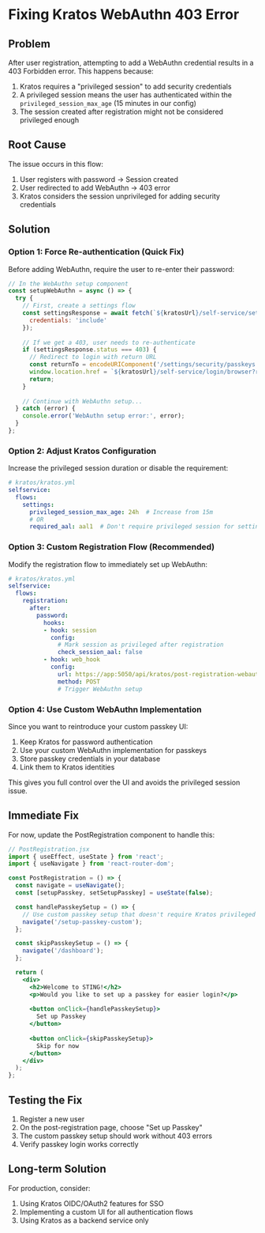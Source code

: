 # Fixing Kratos WebAuthn 403 Error

## Problem
After user registration, attempting to add a WebAuthn credential results in a 403 Forbidden error. This happens because:

1. Kratos requires a "privileged session" to add security credentials
2. A privileged session means the user has authenticated within the `privileged_session_max_age` (15 minutes in our config)
3. The session created after registration might not be considered privileged enough

## Root Cause
The issue occurs in this flow:
1. User registers with password → Session created
2. User redirected to add WebAuthn → 403 error
3. Kratos considers the session unprivileged for adding security credentials

## Solution

### Option 1: Force Re-authentication (Quick Fix)
Before adding WebAuthn, require the user to re-enter their password:

```javascript
// In the WebAuthn setup component
const setupWebAuthn = async () => {
  try {
    // First, create a settings flow
    const settingsResponse = await fetch(`${kratosUrl}/self-service/settings/browser`, {
      credentials: 'include'
    });
    
    // If we get a 403, user needs to re-authenticate
    if (settingsResponse.status === 403) {
      // Redirect to login with return URL
      const returnTo = encodeURIComponent('/settings/security/passkeys');
      window.location.href = `${kratosUrl}/self-service/login/browser?return_to=${returnTo}`;
      return;
    }
    
    // Continue with WebAuthn setup...
  } catch (error) {
    console.error('WebAuthn setup error:', error);
  }
};
```

### Option 2: Adjust Kratos Configuration
Increase the privileged session duration or disable the requirement:

```yaml
# kratos/kratos.yml
selfservice:
  flows:
    settings:
      privileged_session_max_age: 24h  # Increase from 15m
      # OR
      required_aal: aal1  # Don't require privileged session for settings
```

### Option 3: Custom Registration Flow (Recommended)
Modify the registration flow to immediately set up WebAuthn:

```yaml
# kratos/kratos.yml
selfservice:
  flows:
    registration:
      after:
        password:
          hooks:
          - hook: session
            config:
              # Mark session as privileged after registration
              check_session_aal: false
          - hook: web_hook
            config:
              url: https://app:5050/api/kratos/post-registration-webauthn
              method: POST
              # Trigger WebAuthn setup
```

### Option 4: Use Custom WebAuthn Implementation
Since you want to reintroduce your custom passkey UI:

1. Keep Kratos for password authentication
2. Use your custom WebAuthn implementation for passkeys
3. Store passkey credentials in your database
4. Link them to Kratos identities

This gives you full control over the UI and avoids the privileged session issue.

## Immediate Fix

For now, update the PostRegistration component to handle this:

```jsx
// PostRegistration.jsx
import { useEffect, useState } from 'react';
import { useNavigate } from 'react-router-dom';

const PostRegistration = () => {
  const navigate = useNavigate();
  const [setupPasskey, setSetupPasskey] = useState(false);

  const handlePasskeySetup = () => {
    // Use custom passkey setup that doesn't require Kratos privileged session
    navigate('/setup-passkey-custom');
  };

  const skipPasskeySetup = () => {
    navigate('/dashboard');
  };

  return (
    <div>
      <h2>Welcome to STING!</h2>
      <p>Would you like to set up a passkey for easier login?</p>
      
      <button onClick={handlePasskeySetup}>
        Set up Passkey
      </button>
      
      <button onClick={skipPasskeySetup}>
        Skip for now
      </button>
    </div>
  );
};
```

## Testing the Fix

1. Register a new user
2. On the post-registration page, choose "Set up Passkey"
3. The custom passkey setup should work without 403 errors
4. Verify passkey login works correctly

## Long-term Solution

For production, consider:
1. Using Kratos OIDC/OAuth2 features for SSO
2. Implementing a custom UI for all authentication flows
3. Using Kratos as a backend service only